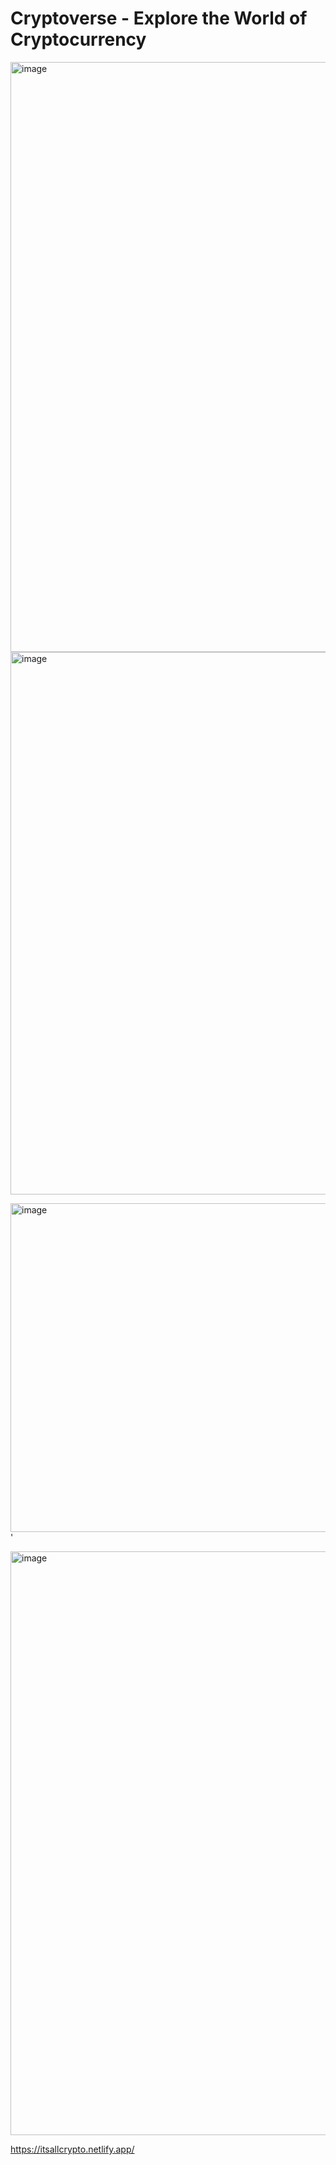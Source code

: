 # Cryptoverse - Explore the World of Cryptocurrency

<img width="944" alt="image" src="https://user-images.githubusercontent.com/58396104/186797028-d6faf7b3-b7ba-4af6-aab2-19e0ec7ed457.png">

<img width="868" alt="image" src="https://user-images.githubusercontent.com/58396104/186797115-902d9028-c3a3-475b-97de-7570af909d5d.png">

<img width="526" alt="image" src="https://user-images.githubusercontent.com/58396104/186797398-84c79aa7-f89d-485e-9b36-4d66ec028ba7.png">'

<img width="934" alt="image" src="https://user-images.githubusercontent.com/58396104/186796733-2532243e-6de6-4b5d-802b-19aec14768db.png">







https://itsallcrypto.netlify.app/
